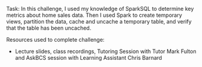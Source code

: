 Task: In this challenge, I used my knowledge of SparkSQL to determine key metrics about home sales data. Then I used Spark to create temporary views, partition the data, cache and uncache a temporary table, and verify that the table has been uncached.

Resources used to complete challenge:
  - Lecture slides, class recordings, Tutoring Session with Tutor Mark Fulton and AskBCS session with Learning Assistant Chris Barnard
